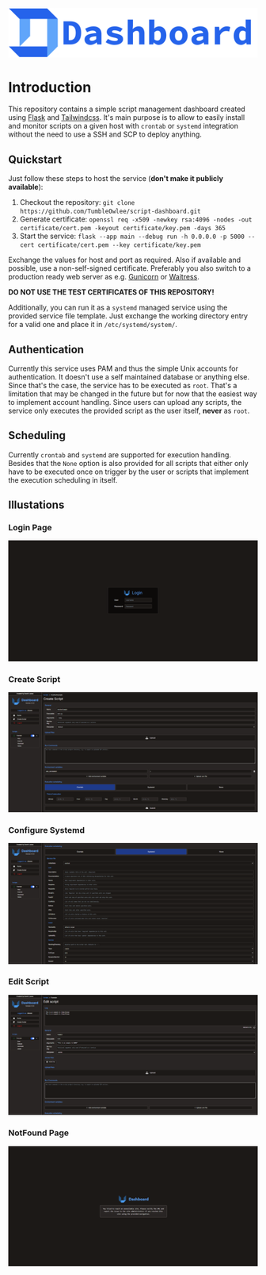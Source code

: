 ![Header](images/dashboard-header.png)

# Introduction

This repository contains a simple script management dashboard created using [Flask](https://flask.palletsprojects.com/en/3.0.x/) and [Tailwindcss](https://tailwindcss.com/). It's main purpose is to allow to easily install and monitor scripts on a given host with `crontab` or `systemd` integration without the need to use a SSH and SCP to deploy anything.

## Quickstart

Just follow these steps to host the service (**don't make it publicly available**):

1. Checkout the repository: `git clone https://github.com/TumbleOwlee/script-dashboard.git`
2. Generate certificate: `openssl req -x509 -newkey rsa:4096 -nodes -out certificate/cert.pem -keyout certificate/key.pem -days 365`
3. Start the service: `flask --app main --debug run -h 0.0.0.0 -p 5000 --cert certificate/cert.pem --key certificate/key.pem`

Exchange the values for host and port as required. Also if available and possible, use a non-self-signed certificate. Preferably you also switch to a production ready web server as e.g. [Gunicorn](https://flask.palletsprojects.com/en/3.0.x/deploying/gunicorn/) or [Waitress](https://flask.palletsprojects.com/en/3.0.x/deploying/waitress/).

**DO NOT USE THE TEST CERTIFICATES OF THIS REPOSITORY!**

Additionally, you can run it as a `systemd` managed service using the provided service file template. Just exchange the working directory entry for a valid one and place it in `/etc/systemd/system/`.

## Authentication

Currently this service uses PAM and thus the simple Unix accounts for authentication. It doesn't use a self maintained database or anything else. Since that's the case, the service has to be executed as `root`. That's a limitation that may be changed in the future but for now that the easiest way to implement account handling. Since users can upload any scripts, the service only executes the provided script as the user itself, **never** as `root`.

## Scheduling

Currently `crontab` and `systemd` are supported for execution handling. Besides that the `None` option is also provided for all scripts that either only have to be executed once on trigger by the user or scripts that implement the execution scheduling in itself.

## Illustations

### Login Page

![Login](images/login.png)

### Create Script

![Create](images/create.png)

### Configure Systemd

![Systemd](images/systemd.png)

### Edit Script

![Edit](images/edit.png)

### NotFound Page

![NotFound](images/notfound.png)
